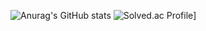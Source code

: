 ![Anurag's GitHub stats](https://github-readme-stats.vercel.app/api?username=hjeongb0320&show_icons=true&theme=radical)
![Solved.ac Profile](http://mazassumnida.wtf/api/v2/generate_badge?boj=137_910)]

<!--

**hjeongb0320/hjeongb0320** is a ✨ _special_ ✨ repository because its `README.md` (this file) appears on your GitHub profile.

Here are some ideas to get you started:

- 🔭 I’m currently working on ...
- 🌱 I’m currently learning ...
- 👯 I’m looking to collaborate on ...
- 🤔 I’m looking for help with ...
- 💬 Ask me about ...
- 📫 How to reach me: ...
- 😄 Pronouns: ...
- ⚡ Fun fact: ...
-->
